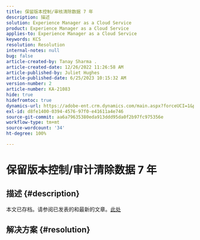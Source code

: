 ```yaml
---
title: 保留版本控制/审核清除数据 7 年
description: 描述
solution: Experience Manager as a Cloud Service
product: Experience Manager as a Cloud Service
applies-to: Experience Manager as a Cloud Service
keywords: KCS
resolution: Resolution
internal-notes: null
bug: false
article-created-by: Tanay Sharma .
article-created-date: 12/26/2022 11:26:58 AM
article-published-by: Juliet Hughes
article-published-date: 6/25/2023 10:15:32 AM
version-number: 2
article-number: KA-21083
hide: true
hidefromtoc: true
dynamics-url: https://adobe-ent.crm.dynamics.com/main.aspx?forceUCI=1&pagetype=entityrecord&etn=knowledgearticle&id=beedc534-1085-ed11-81ac-6045bd006239
exl-id: d8fe1400-0394-4576-97f0-e41611a4e746
source-git-commit: aa6a79635380eda913ddd95da0f2b97fc975356e
workflow-type: tm+mt
source-wordcount: '34'
ht-degree: 100%

---
```


# 保留版本控制/审计清除数据 7 年

## 描述 {#description}

本文已存档。请参阅已发表的和最新的文章。[此处](https://experienceleague.adobe.com/search.html#sort=relevancy)

## 解决方案 {#resolution}
